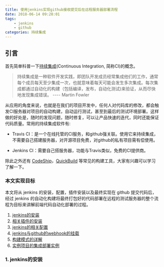 ```yaml
---
title: 使用jenkins实现github接收提交后在远程服务器部署流程
date: 2018-06-14 09:28:01
tags:
    - jenkins
    - github
categories: 持续集成
---
```


## 引言

首先简单科普一下[持续集成](https://baike.baidu.com/item/%E6%8C%81%E7%BB%AD%E9%9B%86%E6%88%90/6250744)(Continuous Integration, 简称CI)的概念。

<blockquote>持续集成是一种软件开发实践，即团队开发成员经常集成他们的工作，通常每个成员每天至少集成一次，也就意味着每天可能会发生多次集成。每次集成都通过自动化的构建（包括编译，发布，自动化测试)来验证，从而尽快地发现集成错误。 ---- Martin Fowler</blockquote> 

从应用的角度来说，也就是在我们的项目开发中，任何人对代码库的修改，都会触发CI服务器对项目的自动构建，自动运行测试，甚至到最后的测试环境部署。这样做的好处是，随时的发现问题，随时修复，可以让产品快速的迭代，同时还能保证代码质量。常用的持续集成软件有:
- Travis CI：是一个在线托管的CI服务，和github强关联。使用它来持续集成，不需要自己搭建服务器，对开源项目免费，对github的私有项目需有偿使用。

- Jenkins CI：需要自己搭服务器，功能与Travis类似，免费的CI提供商。

除此之外还有 [CodeShip](https://codeship.com/)，[QuickBuild](https://www.pmease.com/) 等常见的构建工具，大家有兴趣可以学习了解一下。

### 本文实现目标

本文将从 jenkins 的安装，配置，插件安装以及最终实现在 github 提交代码后，经过 jenkins 的自动化构建将最终打包好的代码部署在远程的测试服务器的整个流程为目标来讲解前端代码自动化部署的过程。

1. [jenkins的安装](#cmd_1)
2. [相关插件的安装](#cmd_2)
3. [jenkins的相关配置](#cmd_3)
4. [jenkins与github的webhook的挂载](#cmd_4)
5. [构建模式的详解](#cmd_5)
6. [实例项目的集成部署实例](#cmd_6)

<!--more-->

### 1. <span id="cmd_1">jenkins的安装</span>